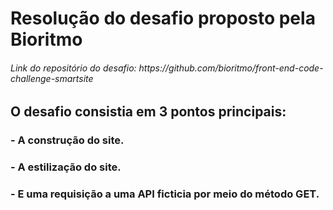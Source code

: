 # Resolução do desafio proposto pela Bioritmo

<h6>Link do repositório do desafio: https://github.com/bioritmo/front-end-code-challenge-smartsite<h6/>
  
## O desafio consistia em 3 pontos principais:
  ### - A construção do site.
  ### - A estilização do site.
  ### - E uma requisição a uma API ficticia por meio do método GET.

